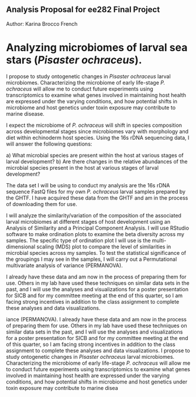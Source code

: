 ## Analysis Proposal for ee282 Final Project

Author: Karina Brocco French

# Analyzing microbiomes of larval sea stars (*Pisaster ochraceus*).

I propose to study ontogenetic changes in *Pisaster ochraceus* larval microbiomes. Characterizing the microbiome of early life-stage *P. ochraceus* will allow me to conduct future experiments using transcriptomics to examine what genes involved in maintaining host health are expressed under the varying conditions, and how potential shifts in microbiome and host genetics under toxin exposure may contribute to marine disease. 

I expect the microbiome of *P. ochraceus* will shift in species composition across developmental stages since microbiomes vary with morphology and diet within echinoderm host species. Using the 16s rDNA sequencing data, I will answer the following questions: 

a) What microbial species are present within the host at various stages of larval development? 
b) Are there changes in the relative abundances of the microbial species present in the host at various stages of larval development? 

The data set I will be using to conduct my analysis are the 16s rDNA sequence FastQ files for my own *P. ochraceus* larval samples prepared by the GHTF. I have acquired these data from the GHTF and am in the process of downloading them for use.

I will analyze the similarity/variation of the composition of the associated larval microbiomes at different stages of host development using an Analysis of Similarity and a Principal Component Analysis. I will  use RStudio software to make ordination plots to examine the beta diversity across my samples. The specific type of ordination plot I will use is the multi-dimensional scaling (MDS) plot to compare the level of similarities in microbial species across my samples. To test the statistical significance of the groupings I may see in the samples, I will carry out a Permutational multivariate analysis of variance (PERMANOVA). 

I already have these data and am now in the process of preparing them for use. Others in my lab have used these techniques on similar data sets in the past, and I will use the analyses and visualizations for a poster presentation for SICB and for my committee meeting at the end of this quarter, so I am facing strong incentives in addition to the class assignment to complete these analyses and data visualizations.



iance (PERMANOVA). 
I already have these data and am now in the process of preparing them for use. Others in my lab have used these techniques on similar data sets in the past, and I will use the analyses and visualizations for a poster presentation for SICB and for my committee meeting at the end of this quarter, so I am facing strong incentives in addition to the class assignment to complete these analyses and data visualizations. 
I propose to study ontogenetic changes in *Pisaster ochraceus* larval microbiomes. Characterizing the microbiome of early life-stage *P. ochraceus* will allow me to conduct future experiments using transcriptomics to examine what genes involved in maintaining host health are expressed under the varying conditions, and how potential shifts in microbiome and host genetics under toxin exposure may contribute to marine disea


